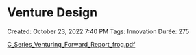 # Venture Design

Created: October 23, 2022 7:40 PM
Tags: Innovation
Durée: 275

[C_Series_Venturing_Forward_Report_frog.pdf](Venture%20Design%20a5f95487abe2433a8bcbcb631788852e/C_Series_Venturing_Forward_Report_frog.pdf)
